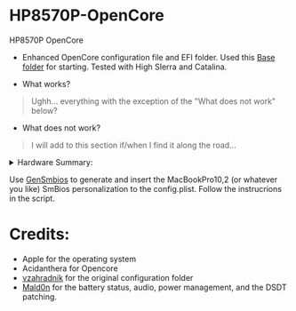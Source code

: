 # HP8570P-OpenCore
HP8570P OpenCore
* Enhanced OpenCore configuration file and EFI folder. Used this [Base folder](https://github.com/vzahradnik/hp-elitebook-8570p-opencore) for starting.
Tested with High SIerra and Catalina.

* What works?
> Ughh... everything with the exception of the "What does not work" below?

* What does not work?
> I will add to this section if/when I find it along the road...
<details>
  <summary>Hardware Summary:</summary>

```

#=========================================================================================
┬[0000:00]
├─00:00.0       #                [8086:0154] [0600] (rev 09) Host bridge               : Intel Corporation 3rd Gen Core processor DRAM Controller
├─00:02.0       #                [8086:0166] [0300] (rev 09) VGA compatible controller : Intel Corporation 3rd Gen Core processor Graphics Controller
├─00:14.0       #                [8086:1e31] [0c03] (rev 04) USB controller            : Intel Corporation 7 Series/C210 Series Chipset Family USB xHCI Host Controller
├─00:16.0       #                [8086:1e3a] [0780] (rev 04) Communication controller  : Intel Corporation 7 Series/C216 Chipset Family MEI Controller #1
├─00:16.3       #                [8086:1e3d] [0700] (rev 04) Serial controller         : Intel Corporation 7 Series/C210 Series Chipset Family KT Controller
├─00:19.0       #                [8086:1502] [0200] (rev 04) Ethernet controller       : Intel Corporation 82579LM Gigabit Network Connection (Lewisville)
├─00:1a.0       #                [8086:1e2d] [0c03] (rev 04) USB controller            : Intel Corporation 7 Series/C216 Chipset Family USB Enhanced Host Controller #2
├─00:1b.0       # g0x0           [8086:1e20] [0403] (rev 04) Audio device              : Intel Corporation 7 Series/C216 Chipset Family High Definition Audio Controller
├┬00:1c.0-[01]  # g2x1 > g1x0    [8086:1e10] [0604] (rev c4) PCI bridge                : Intel Corporation 7 Series/C216 Chipset Family PCI Express Root Port 1
├┬00:1c.1-[26]  # g2x1 > g1x0    [8086:1e12] [0604] (rev c4) PCI bridge                : Intel Corporation 7 Series/C210 Series Chipset Family PCI Express Root Port 2
├┬00:1c.2-[25]  # g2x1 > g1x1    [8086:1e14] [0604] (rev c4) PCI bridge                : Intel Corporation 7 Series/C210 Series Chipset Family PCI Express Root Port 3
│├─25:00.0      # g1x1           [197b:2380] [0c00] (rev 30) FireWire (IEEE 1394)      : JMicron Technology Corp. IEEE 1394 Host Controller
│├─25:00.1      # g1x1           [197b:2392] [0880] (rev 30) System peripheral         : JMicron Technology Corp. SD/MMC Host Controller
│└─25:00.2      # g1x1           [197b:2391] [0805] (rev 30) SD Host controller        : JMicron Technology Corp. Standard SD Host Controller
├┬00:1c.3-[24]  # g2x1 > g1x1    [8086:1e16] [0604] (rev c4) PCI bridge                : Intel Corporation 7 Series/C216 Chipset Family PCI Express Root Port 4
│└─24:00.0      # g1x1           [8086:0082] [0280] (rev 34) Network controller        : Intel Corporation Centrino Advanced-N 6205 [Taylor Peak]
├─00:1d.0       #                [8086:1e26] [0c03] (rev 04) USB controller            : Intel Corporation 7 Series/C216 Chipset Family USB Enhanced Host Controller #1
├─00:1f.0       #                [8086:1e55] [0601] (rev 04) ISA bridge                : Intel Corporation QM77 Express Chipset LPC Controller
└─00:1f.2       #                [8086:1e03] [0106] (rev 04) SATA controller           : Intel Corporation 7 Series Chipset Family 6-port SATA Controller [AHCI mode]

```
</details>

Use [GenSmbios](https://github.com/corpnewt/GenSMBIOS) to generate and insert the MacBookPro10,2 (or whatever you like) SmBios personalization to the config.plist. Follow the instrucrions in the script.

# Credits:
- Apple for the operating system
- Acidanthera for Opencore
- [vzahradnik](https://github.com/vzahradnik) for the original configuration folder
- [Mald0n](https://www.olarila.com/profile/2-mald0n/) for the battery status, audio, power management, and the DSDT patching. 

